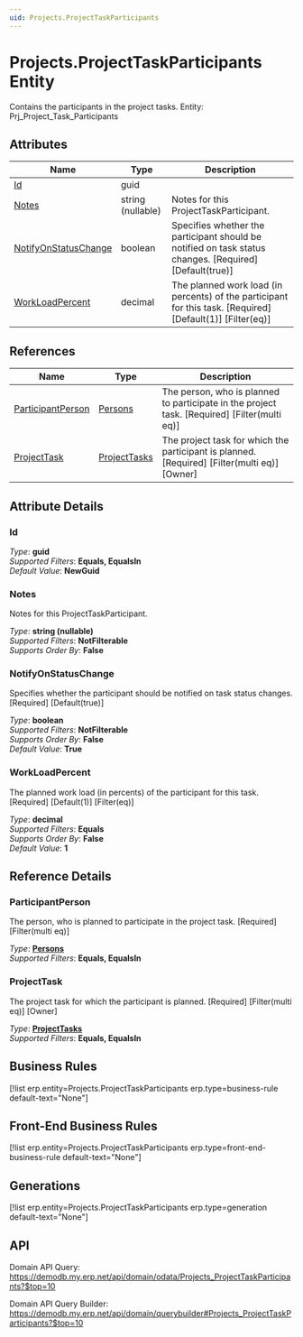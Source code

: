 ```yaml
---
uid: Projects.ProjectTaskParticipants
---
```

# Projects.ProjectTaskParticipants Entity

Contains the participants in the project tasks. Entity: Prj_Project_Task_Participants

## Attributes

| Name | Type | Description |
| ---- | ---- | --- |
| [Id](Projects.ProjectTaskParticipants.md#id) | guid |  
| [Notes](Projects.ProjectTaskParticipants.md#notes) | string (nullable) | Notes for this ProjectTaskParticipant. 
| [NotifyOnStatusChange](Projects.ProjectTaskParticipants.md#notifyonstatuschange) | boolean | Specifies whether the participant should be notified on task status changes. [Required] [Default(true)] 
| [WorkLoadPercent](Projects.ProjectTaskParticipants.md#workloadpercent) | decimal | The planned work load (in percents) of the participant for this task. [Required] [Default(1)] [Filter(eq)] 

## References

| Name | Type | Description |
| ---- | ---- | --- |
| [ParticipantPerson](Projects.ProjectTaskParticipants.md#participantperson) | [Persons](General.Contacts.Persons.md) | The person, who is planned to participate in the project task. [Required] [Filter(multi eq)] |
| [ProjectTask](Projects.ProjectTaskParticipants.md#projecttask) | [ProjectTasks](Projects.ProjectTasks.md) | The project task for which the participant is planned. [Required] [Filter(multi eq)] [Owner] |


## Attribute Details

### Id

_Type_: **guid**  
_Supported Filters_: **Equals, EqualsIn**  
_Default Value_: **NewGuid**  

### Notes

Notes for this ProjectTaskParticipant.

_Type_: **string (nullable)**  
_Supported Filters_: **NotFilterable**  
_Supports Order By_: **False**  

### NotifyOnStatusChange

Specifies whether the participant should be notified on task status changes. [Required] [Default(true)]

_Type_: **boolean**  
_Supported Filters_: **NotFilterable**  
_Supports Order By_: **False**  
_Default Value_: **True**  

### WorkLoadPercent

The planned work load (in percents) of the participant for this task. [Required] [Default(1)] [Filter(eq)]

_Type_: **decimal**  
_Supported Filters_: **Equals**  
_Supports Order By_: **False**  
_Default Value_: **1**  


## Reference Details

### ParticipantPerson

The person, who is planned to participate in the project task. [Required] [Filter(multi eq)]

_Type_: **[Persons](General.Contacts.Persons.md)**  
_Supported Filters_: **Equals, EqualsIn**  

### ProjectTask

The project task for which the participant is planned. [Required] [Filter(multi eq)] [Owner]

_Type_: **[ProjectTasks](Projects.ProjectTasks.md)**  
_Supported Filters_: **Equals, EqualsIn**  



## Business Rules

[!list erp.entity=Projects.ProjectTaskParticipants erp.type=business-rule default-text="None"]

## Front-End Business Rules

[!list erp.entity=Projects.ProjectTaskParticipants erp.type=front-end-business-rule default-text="None"]

## Generations

[!list erp.entity=Projects.ProjectTaskParticipants erp.type=generation default-text="None"]

## API

Domain API Query:
<https://demodb.my.erp.net/api/domain/odata/Projects_ProjectTaskParticipants?$top=10>

Domain API Query Builder:
<https://demodb.my.erp.net/api/domain/querybuilder#Projects_ProjectTaskParticipants?$top=10>

